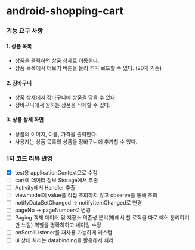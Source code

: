 # android-shopping-cart

### 기능 요구 사항

#### 1. 상품 목록
+ 상품을 클릭하면 상품 상세로 이동한다.
+ 상품 목록에서 더보기 버튼을 눌러 추가 로드할 수 있다. (20개 기준)

#### 2. 장바구니
+ 상품 상세에서 장바구니에 상품을 담을 수 있다.
+ 장바구니에서 원하는 상품을 삭제할 수 있다.

#### 3. 상품 상세 화면
+ 상품의 이미지, 이름, 가격을 출력한다.
+ 사용자는 상품 목록의 상품을 장바구니에 추가할 수 있다.

### 1차 코드 리뷰 반영

- [x] test용 applicationContext으로 수정
- [ ] cart에 데이터 정보 Storage에서 추출
- [ ] Activity에서 Handler 추출
- [ ] viewmodel에 value를 직접 조회하지 않고 observe를 통해 조회
- [ ] notifyDataSetChanged -> notifyItemChanged로 변경
- [ ] pageNo -> pageNumber로 변경
- [ ] Paging 객체 데이터 및 저장소 의존성 분리(밖에서 할 로직을 따로 떼어 분리하기만 느낌) 역할을 명확히하고 네이밍 수정
- [ ] onScrollListener를 재사용 가능하게 커스텀
- [ ] ui 상태 처리는 databinding을 활용해서 처리